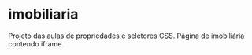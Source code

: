# imobiliaria
Projeto das aulas de propriedades e seletores CSS. Página de imobiliária contendo iframe.
